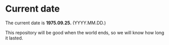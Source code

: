 # Current date

The current date is **1975.09.25.** (YYYY.MM.DD.)

This repository will be good when the world ends, so we will know how long it lasted.